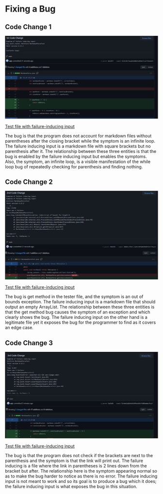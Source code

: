 # Fixing a Bug
## Code Change 1
![Image](pictures/code1.PNG)

[Test file with failure-inducing input](https://github.com/aajc/markdown-parse/blob/main/test-file4.md)

The bug is that the program does not account for markdown files without parentheses after the closing bracket while the symptom is an infinite loop. The failure inducing input is a markdown file with square brackets but no parenthesis after it. The relationship between these three entities is that the bug is enabled by the failure inducing input but enables the symptoms. Also, the symptom, an infinite loop, is a visible manifestation of the while loop bug of repeatedly checking for parenthesis and finding nothing.

## Code Change 2
![Image](pictures/code2.png)

[Test file with failure-inducing input](https://github.com/aajc/markdown-parse/blob/main/test-file3.md)

The bug is get method in the tester file, and the symptom is an out of bounds exception. The failure inducing input is a markdown file that should output an empty ArrayList. The relationship between these three entities is that the get method bug causes the symptom of an exception and which clearly shows the bug. The failure inducing input on the other hand is a legitimate file yet it exposes the bug for the programmer to find as it covers an edge case.

## Code Change 3
![Image](pictures/code3.png)

[Test file with failure-inducing input](https://github.com/aajc/markdown-parse/blob/main/test-file5.md)

The bug is that the program does not check if the brackets are next to the parenthesis and the symptom is that the link will print out. The failure inducing is a file where the link in parentheses is 2 lines down from the bracket but after. The relationship here is the symptom appearing normal so as to make the bug harder to notice as there is no error. The failure inducing input is not meant to work and so its goal is to produce a bug which it does; the failure inducing input is what exposes the bug in this situation.